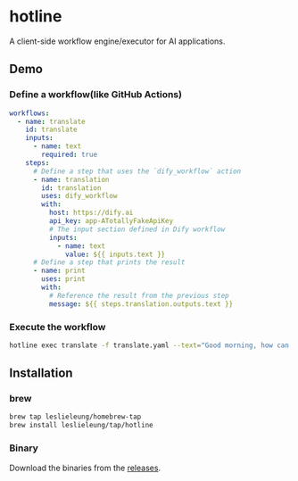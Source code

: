 # hotline

A client-side workflow engine/executor for AI applications.

## Demo

### Define a workflow(like GitHub Actions)

```yaml
workflows:
  - name: translate
    id: translate
    inputs:
      - name: text
        required: true
    steps:
      # Define a step that uses the `dify_workflow` action
      - name: translation
        id: translation
        uses: dify_workflow
        with:
          host: https://dify.ai
          api_key: app-ATotallyFakeApiKey
          # The input section defined in Dify workflow
          inputs:
            - name: text
              value: ${{ inputs.text }}
      # Define a step that prints the result
      - name: print
        uses: print
        with:
          # Reference the result from the previous step
          message: ${{ steps.translation.outputs.text }}
```

### Execute the workflow

```bash
hotline exec translate -f translate.yaml --text="Good morning, how can I help you?"
```

## Installation

### brew

```bash
brew tap leslieleung/homebrew-tap
brew install leslieleung/tap/hotline
```

### Binary

Download the binaries from the [releases](https://github.com/LeslieLeung/hotline/releases).